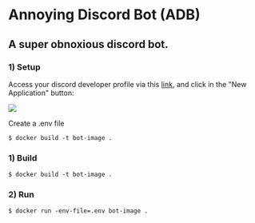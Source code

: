# **Annoying Discord Bot** (ADB)
## A super obnoxious discord bot.

### 1) **Setup**

Access your discord developer profile via this [link](https://discord.com/developers), and click in the "New Application" button:

![](/home/sandesvitor/Pictures/bot1.png)

Create a .env file 
```shell
$ docker build -t bot-image .
```

### 1) **Build**
```shell
$ docker build -t bot-image .
```

### 2) **Run**
```shell
$ docker run -env-file=.env bot-image .
```
